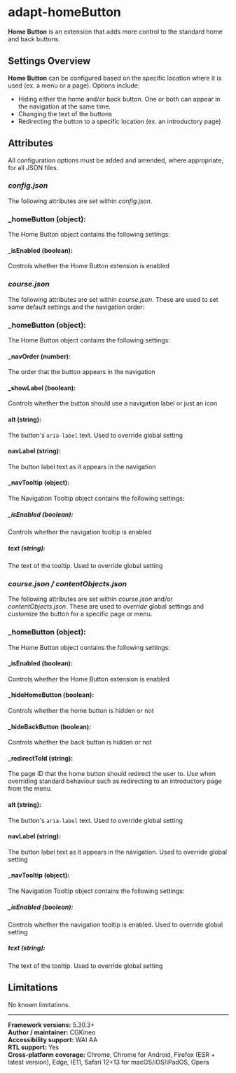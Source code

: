 # adapt-homeButton

**Home Button** is an extension that adds more control to the standard home and back buttons.

## Settings Overview

**Home Button** can be configured based on the specific location where it is used (ex. a menu or a page). Options include:
- Hiding either the home and/or back button. One or both can appear in the navigation at the same time.
- Changing the text of the buttons
- Redirecting the button to a specific location (ex. an introductory page)

## Attributes

All configuration options must be added and amended, where appropriate, for all JSON files.

### *config.json*
The following attributes are set within *config.json*.

### **\_homeButton** (object):
The Home Button object contains the following settings:

#### **\_isEnabled** (boolean):
Controls whether the Home Button extension is enabled

### *course.json*
The following attributes are set within *course.json*. These are used to set some default settings and the navigation order:

### **\_homeButton** (object):
The Home Button object contains the following settings:

#### **_navOrder** (number):
The order that the button appears in the navigation

#### **_showLabel** (boolean):
Controls whether the button should use a navigation label or just an icon

#### **alt** (string):
The button's `aria-label` text. Used to override global setting

#### **navLabel** (string):
The button label text as it appears in the navigation

#### **_navTooltip** (object):
The Navigation Tooltip object contains the following settings:

##### **\_isEnabled** (boolean):
Controls whether the navigation tooltip is enabled

##### **text** (string):
The text of the tooltip. Used to override global setting

### *course.json / contentObjects.json*
The following attributes are set within *course.json* and/or *contentObjects.json*. These are used to *override* global settings and customize the button for a specific page or menu.

### **\_homeButton** (object):
The Home Button object contains the following settings:

#### **\_isEnabled** (boolean):
Controls whether the Home Button extension is enabled

#### **\_hideHomeButton** (boolean):
Controls whether the home button is hidden or not

#### **\_hideBackButton** (boolean):
Controls whether the back button is hidden or not

#### **\_redirectToId** (string):
The page ID that the home button should redirect the user to. Use when overriding standard behaviour such as redirecting to an introductory page from the menu.

#### **alt** (string):
The button's `aria-label` text. Used to override global setting

#### **navLabel** (string):
The button label text as it appears in the navigation. Used to override global setting

#### **_navTooltip** (object):
The Navigation Tooltip object contains the following settings:

##### **\_isEnabled** (boolean):
Controls whether the navigation tooltip is enabled. Used to override global setting

##### **text** (string):
The text of the tooltip. Used to override global setting

## Limitations

No known limitations.

----------------------------

**Framework versions:**  5.30.3+<br>
**Author / maintainer:**  CGKineo<br>
**Accessibility support:** WAI AA<br>
**RTL support:** Yes<br>
**Cross-platform coverage:** Chrome, Chrome for Android, Firefox (ESR + latest version), Edge, IE11, Safari 12+13 for macOS/iOS/iPadOS, Opera<br>
